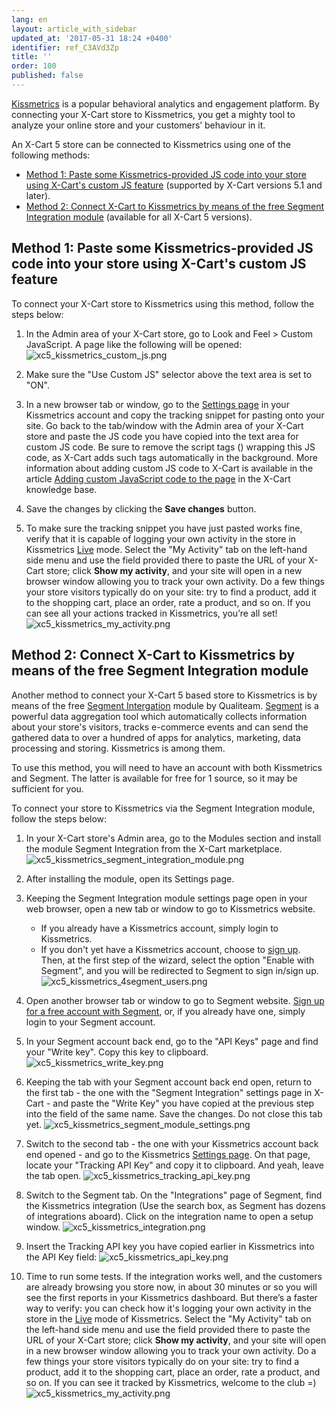```yaml
---
lang: en
layout: article_with_sidebar
updated_at: '2017-05-31 18:24 +0400'
identifier: ref_C3AVd3Zp
title: ''
order: 100
published: false
---
```

[Kissmetrics](https://www.kissmetrics.com/) is a popular behavioral analytics and engagement platform. By connecting your X-Cart store to Kissmetrics, you get a mighty tool to analyze your online store and your customers’ behaviour in it.

An X-Cart 5 store can be connected to Kissmetrics using one of the following methods:
   
   * [Method 1: Paste some Kissmetrics-provided JS code into your store using X-Cart's custom JS feature](#method-1-paste-some-kissmetrics-provided-js-code-into-your-store-using-x-carts-custom-js-feature) (supported by X-Cart versions 5.1 and later). 
   * [Method 2: Connect X-Cart to Kissmetrics by means of the free Segment Integration module](method-2-connect-x-cart-to-kissmetrics-by-means-of-the-free-segment-integration-module) (available for all X-Cart 5 versions).

## Method 1: Paste some Kissmetrics-provided JS code into your store using X-Cart's custom JS feature

To connect your X-Cart store to Kissmetrics using this method, follow the steps below:

   1.  In the Admin area of your X-Cart store, go to Look and Feel > Custom JavaScript. A page like the following will be opened:
       ![xc5_kissmetrics_custom_js.png]({{site.baseurl}}/attachments/ref_C3AVd3Zp/xc5_kissmetrics_custom_js.png)
    
   2.  Make sure the "Use Custom JS" selector above the text area is set to "ON". 
    
   3. In a new browser tab or window, go to the [Settings page](https://app.kissmetrics.com/settings) in your Kissmetrics account and copy the tracking snippet for pasting onto your site. Go back to the tab/window with the Admin area of your X-Cart store and paste the JS code you have copied into the text area for custom JS code. Be sure to remove the script tags (<script type="text/javascript"> and </script>) wrapping this JS code, as X-Cart adds such tags automatically in the background. More information about adding custom JS code to X-Cart is available in the article [Adding custom JavaScript code to the page](http://devs.x-cart.com/en/design_changes/adding_custom_javascript_code_to_the_page.html) in the X-Cart knowledge base.
    
   4. Save the changes by clicking the **Save changes** button.
   
   5. To make sure the tracking snippet you have just pasted works fine, verify that it is capable of logging your own activity in the store in Kissmetrics [Live](https://app.kissmetrics.com/live) mode. Select the "My Activity" tab on the left-hand side menu and use the field provided there to paste the URL of your X-Cart store; click **Show my activity**, and your site will open in a new browser window allowing you to track your own activity. Do a few things your store visitors typically do on your site: try to find a product, add it to the shopping cart, place an order, rate a product, and so on. If you can see all your actions tracked in Kissmetrics, you’re all set! 
      ![xc5_kissmetrics_my_activity.png]({{site.baseurl}}/attachments/ref_C3AVd3Zp/xc5_kissmetrics_my_activity.png)
      
## Method 2: Connect X-Cart to Kissmetrics by means of the free Segment Integration module

Another method to connect your X-Cart 5 based store to Kissmetrics is by means of the free [Segment Intergation](https://market.x-cart.com/addons/segment-integration.html) module by Qualiteam. [Segment](http://support.kissmetrics.com/article/show/implementing-kissmetrics-with-segment) is a powerful data aggregation tool which automatically collects information about your store's visitors, tracks e-commerce events and can send the gathered data to over a hundred of apps for analytics, marketing, data processing and storing. Kissmetrics is among them. 

To use this method, you will need to have an account with both Kissmetrics and Segment. The latter is available for free for 1 source, so it may be sufficient for you. 

To connect your store to Kissmetrics via the Segment Integration module, follow the steps below:

   1. In your X-Cart store's Admin area, go to the Modules section and install the module Segment Integration from the X-Cart marketplace. 
      ![xc5_kissmetrics_segment_integration_module.png]({{site.baseurl}}/attachments/ref_C3AVd3Zp/xc5_kissmetrics_segment_integration_module.png)

   2. After installing the module, open its Settings page.
   
   3. Keeping the Segment Integration module settings page open in your web browser, open a new tab or window to go to Kissmetrics website. 
      * If you already have a Kissmetrics account, simply login to Kissmetrics. 
      * If you don't yet have a Kissmetrics account, choose to [sign up](https://signin.kissmetrics.com/signup). Then, at the first step of the wizard, select the option "Enable with Segment", and you will be redirected to Segment to sign in/sign up. 
      ![xc5_kissmetrics_4segment_users.png]({{site.baseurl}}/attachments/ref_C3AVd3Zp/xc5_kissmetrics_4segment_users.png)

  4. Open another browser tab or window to go to Segment website. [Sign up for a free account with Segment](https://segment.com/signup), or, if you already have one, simply login to your Segment account. 
  
  5. In your Segment account back end, go to the "API Keys" page and find your "Write key". Copy this key to clipboard. 
     ![xc5_kissmetrics_write_key.png]({{site.baseurl}}/attachments/ref_C3AVd3Zp/xc5_kissmetrics_write_key.png)

  6. Keeping the tab with your Segment account back end open, return to the first tab - the one with the "Segment Integration" settings page in X-Cart - and paste the "Write Key" you have copied at the previous step into the field of the same name. Save the changes. Do not close this tab yet.
     ![xc5_kissmetrics_segment_module_settings.png]({{site.baseurl}}/attachments/ref_C3AVd3Zp/xc5_kissmetrics_segment_module_settings.png)
  
  7. Switch to the second tab - the one with your Kissmetrics account back end opened - and go to the Kissmetrics [Settings page](https://app.kissmetrics.com/settings). On that page, locate your "Tracking API Key" and copy it to clipboard. And yeah, leave the tab open.
     ![xc5_kissmetrics_tracking_api_key.png]({{site.baseurl}}/attachments/ref_C3AVd3Zp/xc5_kissmetrics_tracking_api_key.png)
  
  8. Switch to the Segment tab. On the "Integrations" page of Segment, find the Kissmetrics integration (Use the search box, as Segment has dozens of integrations aboard).  Click on the integration name to open a setup window.
     ![xc5_kissmetrics_integration.png]({{site.baseurl}}/attachments/ref_C3AVd3Zp/xc5_kissmetrics_integration.png)

  9. Insert the Tracking API key you have copied earlier in Kissmetrics into the API Key field:
     ![xc5_kissmetrics_api_key.png]({{site.baseurl}}/attachments/ref_C3AVd3Zp/xc5_kissmetrics_api_key.png)

  10. Time to run some tests. If the integration works well, and the customers are already browsing you store now, in about 30 minutes or so you will see the first reports in your Kissmetrics dashboard. But there’s a faster way to verify: you can check how it's logging your own activity in the store in the [Live](https://app.kissmetrics.com/live) mode of Kissmetrics. Select the "My Activity" tab on the left-hand side menu and use the field provided there to paste the URL of your X-Cart store; click **Show my activity**, and your site will open in a new browser window allowing you to track your own activity. Do a few things your store visitors typically do on your site: try to find a product, add it to the shopping cart, place an order, rate a product, and so on. If you can see it tracked by Kissmetrics, welcome to the club =)
     ![xc5_kissmetrics_my_activity.png]({{site.baseurl}}/attachments/ref_C3AVd3Zp/xc5_kissmetrics_my_activity.png)




    


   


